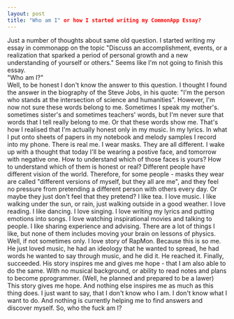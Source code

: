 ```yaml
---
layout: post
title: "Who am I" or how I started writing my CommonApp Essay?
---
```

Just a number of thoughts about same old question. I started writing my essay in commonapp on the topic "Discuss an accomplishment, events, or a realization that sparked a period of personal growth and a new understanding of yourself or others." Seems like I'm not going to finish this essay. <br>
"Who am I?"<br>
Well, to be honest I don't know the answer to this question. I thought I found the answer in the biography of the Steve Jobs, in his quote: "I'm the person who stands at the intersection of science and humanities". However, I'm now not sure these words belong to me.
Sometimes I speak my mother's. sometimes sister's and sometimes teachers' words, but I'm never sure that words that I tell really belong to me. Or that these words show me. That's how I realised that I'm actually honest only in my music. In my lyrics. In what I put onto sheets of papers in my notebook and melody samples I record into my phone. There is real me.
I wear masks. They are all different. I wake up with a thought that today I'll be wearing a postive face, and tomorrow with negative one. How to understand which of those faces is yours? How to understand which of them is honest or real?
Different people have different vision of the world. Therefore, for some people - masks they wear are called "different versions of myself, but they all are me", and they feel no pressure from pretending a different person with others every day. Or maybe they just don't feel that they pretend?
I like tea. I love music. I like walking under the sun, or rain, just walking outside in a good weather. I love reading. I like dancing. I love singing. I love writing my lyrics and putting emotions into songs. I love watching inspirational movies and talking to people. I like sharing experience and advising. There are a lot of things I like, but none of them includes moving your brain on lessons of physics. Well, if not sometimes only.
I love story of RapMon. Because this is so me. He just loved music, he had an ideology that he wanted to spread, he had words he wanted to say through music, and he did it. He reached it. Finally, succeeded. His story inspires me and gives me hope - that I am also able to do the same. With no musical background, or ability to read notes and plans to become pprogrammer. (Well, he planned and prepared to be a lawer)
This story gives me hope. And nothing else inspires me as much as this thing does.
I just want to say, that I don't know who I am. I don't know what I want to do. And nothing is currently helping me to find answers and discover myself. So, who the fuck am I?
